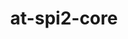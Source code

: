 ---
title: "at-spi2-core"
layout: cache
categories: [package, develop-2024-10-13]
meta: {"versions": ["2.54.0"], "compilers": ["gcc@=11.4.0"], "oss": ["ubuntu22.04"], "platforms": ["linux"], "targets": ["x86_64_v3"], "stacks": ["e4s", "root"], "num_specs": 1, "num_specs_by_stack": {"e4s": 1, "root": 1}}
spec_details: [{"hash": "mwryqzlmq4rxzaj5yo74fhb7kfnz4z7o", "compiler": "gcc@=11.4.0", "versions": ["2.54.0"], "os": "ubuntu22.04", "platform": "linux", "target": "x86_64_v3", "variants": ["build_system=meson", "buildtype=release", "default_library=shared", "~strip"], "stacks": ["e4s", "root"], "size": "-", "tarball": "https://binaries.spack.io/develop-2024-10-13/build_cache/linux-ubuntu22.04-x86_64_v3/gcc-11.4.0/at-spi2-core-2.54.0/linux-ubuntu22.04-x86_64_v3-gcc-11.4.0-at-spi2-core-2.54.0-mwryqzlmq4rxzaj5yo74fhb7kfnz4z7o.spack"}]
---